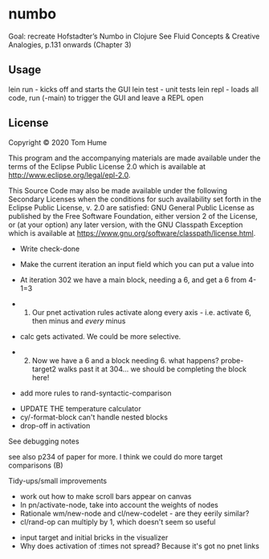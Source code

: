 # numbo

Goal: recreate Hofstadter’s Numbo in Clojure
See Fluid Concepts & Creative Analogies, p.131 onwards (Chapter 3)

## Usage

lein run - kicks off and starts the GUI
lein test - unit tests
lein repl - loads all code, run (-main) to trigger the GUI and leave a REPL open

## License

Copyright © 2020 Tom Hume

This program and the accompanying materials are made available under the
terms of the Eclipse Public License 2.0 which is available at
http://www.eclipse.org/legal/epl-2.0.

This Source Code may also be made available under the following Secondary
Licenses when the conditions for such availability set forth in the Eclipse
Public License, v. 2.0 are satisfied: GNU General Public License as published by
the Free Software Foundation, either version 2 of the License, or (at your
option) any later version, with the GNU Classpath Exception which is available
at https://www.gnu.org/software/classpath/license.html.

* Write check-done
* Make the current iteration an input field which you can put a value into

* At iteration 302 we have a main block, needing a 6, and get a 6 from 4-1=3
* 1. Our pnet activation rules activate along every axis - i.e. activate 6, then minus and *every* minus
* calc gets activated. We could be more selective.
* 2. Now we have a 6 and a block needing 6. what happens? probe-target2 walks past it at 304... we should be completing the block here!

- add more rules to rand-syntactic-comparison
* UPDATE THE temperature calculator
* cy/-format-block can't handle nested blocks
* drop-off in activation


See debugging notes


see also p234 of paper for more. I think we could do more target comparisons (B)


Tidy-ups/small improvements

* work out how to make scroll bars appear on canvas
* In pn/activate-node, take into account the weights of nodes
* Rationale wm/new-node and cl/new-codelet - are they eerily similar?
* cl/rand-op can multiply by 1, which doesn't seem so useful
- input target and initial bricks in the visualizer
- Why does activation of :times not spread? Because it's got no pnet links

